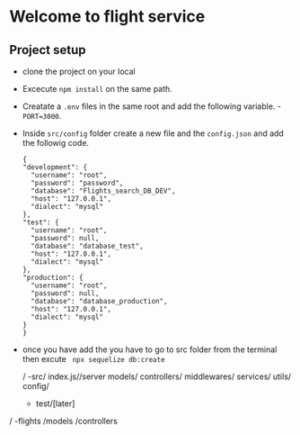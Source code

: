 # Welcome to flight service

## Project setup

- clone the project on your local

- Excecute `npm install` on the same path.
- Creatate a `.env` files in the same root and add the following variable. - `PORT=3000`.
- Inside `src/config` folder create a new file and the `config.json` and add the followig code.

  ```
  {
  "development": {
    "username": "root",
    "password": "password",
    "database": "Flights_search_DB_DEV",
    "host": "127.0.0.1",
    "dialect": "mysql"
  },
  "test": {
    "username": "root",
    "password": null,
    "database": "database_test",
    "host": "127.0.0.1",
    "dialect": "mysql"
  },
  "production": {
    "username": "root",
    "password": null,
    "database": "database_production",
    "host": "127.0.0.1",
    "dialect": "mysql"
  }
  }

  ```

- once you have add the you have to go to src folder from the terminal then excute ` npx sequelize db:create`

  /
  -src/
  index.js//server
  models/
  controllers/
  middlewares/
  services/
  utils/
  config/

  - test/[later]

/
-flights
/models
/controllers
